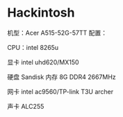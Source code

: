 # Hackintosh
机型：Acer A515-52G-57TT
配置：

CPU：intel 8265u

显卡 intel uhd620/MX150

硬盘 Sandisk
内存 8G DDR4 2667MHz

网卡 intel ac9560/TP-link T3U archer

声卡 ALC255
